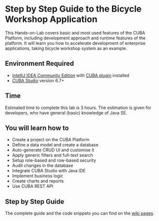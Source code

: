 # Step by Step Guide to the Bicycle Workshop Application

This Hands-on-Lab covers basic and most used features of the CUBA Platform, including development approach and runtime features of the platform. It will learn you how to accelerate development of enterprise applications, taking bicycle workshop system as an example. 

## Environment Required
* [IntelliJ IDEA Community Edition](https://www.jetbrains.com/idea/download/) with [CUBA plugin](https://plugins.jetbrains.com/plugin/7249?pr=) installed
* [CUBA Studio](https://www.cuba-platform.com/download) version 6.7+

## Time
 Estimated time to complete this lab is 3 hours.
 The estimation is given for developers,
who have general (basic) knowledge
of Java SE.

## You will learn how to
 * Create a project on the CUBA Platform
 * Define a data model and create a database
 * Auto-generate CRUD UI and customise it
 * Apply generic filters and full-text search
 * Setup role-based and row-based security
 * Audit changes in the database
 * Integrate CUBA Studio with Java IDE
 * Implement business logic
 * Create charts and reports 
 * Use CUBA REST API

## Step by Step Guide
The complete guide and the code snippets you can find on the [wiki pages](https://github.com/gerlandiya/workshop-premium/wiki). 
